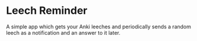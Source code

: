 # Leech Reminder
A simple app which gets your Anki leeches and periodically sends a random leech as a notification and an answer to it later.